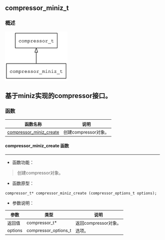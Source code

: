 ## compressor\_miniz\_t
### 概述
![image](images/compressor_miniz_t_0.png)

基于miniz实现的compressor接口。
----------------------------------
### 函数
<p id="compressor_miniz_t_methods">

| 函数名称 | 说明 | 
| -------- | ------------ | 
| <a href="#compressor_miniz_t_compressor_miniz_create">compressor\_miniz\_create</a> | 创建compressor对象。 |
#### compressor\_miniz\_create 函数
-----------------------

* 函数功能：

> <p id="compressor_miniz_t_compressor_miniz_create">创建compressor对象。

* 函数原型：

```
compressor_t* compressor_miniz_create (compressor_options_t options);
```

* 参数说明：

| 参数 | 类型 | 说明 |
| -------- | ----- | --------- |
| 返回值 | compressor\_t* | 返回compressor对象。 |
| options | compressor\_options\_t | 选项。 |
